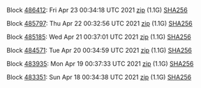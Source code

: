 Block [486412](https://testnet-insight.dashevo.org/insight/block/000000868d8af3e7d228f8a32f2b9c618d0f8e1f4d9effd71a46235505c57d6b): Fri Apr 23 00:34:18 UTC 2021 [zip](https://dash-bootstrap.ams3.digitaloceanspaces.com/testnet/2021-04-23/bootstrap.dat.zip) (1.1G) [SHA256](https://dash-bootstrap.ams3.digitaloceanspaces.com/testnet/2021-04-23/sha256.txt)

Block [485797](https://testnet-insight.dashevo.org/insight/block/00000153b90631ededbc1dc800d878fb6be73a2f95190c281303a5bbd829a7ca): Thu Apr 22 00:32:56 UTC 2021 [zip](https://dash-bootstrap.ams3.digitaloceanspaces.com/testnet/2021-04-22/bootstrap.dat.zip) (1.1G) [SHA256](https://dash-bootstrap.ams3.digitaloceanspaces.com/testnet/2021-04-22/sha256.txt)

Block [485185](https://testnet-insight.dashevo.org/insight/block/000001f1d752e97b94b29dbc5053b1ec016ce8330e5eb501e775267788659328): Wed Apr 21 00:37:01 UTC 2021 [zip](https://dash-bootstrap.ams3.digitaloceanspaces.com/testnet/2021-04-21/bootstrap.dat.zip) (1.1G) [SHA256](https://dash-bootstrap.ams3.digitaloceanspaces.com/testnet/2021-04-21/sha256.txt)

Block [484571](https://testnet-insight.dashevo.org/insight/block/0000008b42c3804fa61102087900f7a4fa61b932af3bf8445be690f0666ba39b): Tue Apr 20 00:34:59 UTC 2021 [zip](https://dash-bootstrap.ams3.digitaloceanspaces.com/testnet/2021-04-20/bootstrap.dat.zip) (1.1G) [SHA256](https://dash-bootstrap.ams3.digitaloceanspaces.com/testnet/2021-04-20/sha256.txt)

Block [483935](https://testnet-insight.dashevo.org/insight/block/00000240709bf7c577aa5e93593e989c3408b46d66aaa5a7f4100d7b73b61ca9): Mon Apr 19 00:37:33 UTC 2021 [zip](https://dash-bootstrap.ams3.digitaloceanspaces.com/testnet/2021-04-19/bootstrap.dat.zip) (1.1G) [SHA256](https://dash-bootstrap.ams3.digitaloceanspaces.com/testnet/2021-04-19/sha256.txt)

Block [483351](https://testnet-insight.dashevo.org/insight/block/000000b839b991a79c557c322ef5f33e5f349c45c9ec52a2a96dc4dd7efcbc5d): Sun Apr 18 00:34:38 UTC 2021 [zip](https://dash-bootstrap.ams3.digitaloceanspaces.com/testnet/2021-04-18/bootstrap.dat.zip) (1.1G) [SHA256](https://dash-bootstrap.ams3.digitaloceanspaces.com/testnet/2021-04-18/sha256.txt)
